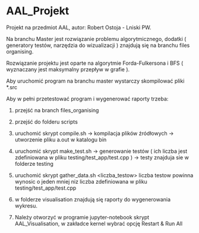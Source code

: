 # AAL_Projekt

Projekt na przedmiot AAL,
autor: Robert Ostoja - Lniski PW.

Na branchu Master jest rozwiązanie problemu algorytmicznego, dodatki ( generatory testów, narzędzia do wizualizacji )
znajdują się na branchu files organising.

Rozwiązanie projektu jest oparte na algorytmie Forda-Fulkersona i BFS ( wyznaczany jest maksymalny przepływ w grafie ).

Aby uruchomić program na branchu master wystarczy skompilować pliki *.src

Aby w pełni przetestować program i wygenerować raporty trzeba:

1) przejść na branch files_organising

2) przejść do folderu scripts

3) uruchomić skrypt compile.sh 
  -> kompilacja plików źródłowych
  -> utworzenie pliku a.out w katalogu bin
  
5) uruchomić skrypt make_test.sh
  -> generowanie testów ( ich liczba jest zdefiniowana w pliku testing/test_app/test.cpp )
  -> testy znajduja sie w folderze testing
  
6) uruchomić skrypt gather_data.sh <liczba_testow> liczba testow powinna wynosic o jeden mniej niz liczba 
zdefiniowana w pliku testing/test_app/test.cpp

7) w folderze visualisation znajdują się raporty do wygenerowania wykresu.

8) Należy otworzyć w programie jupyter-notebook skrypt AAL_Visualisation, w zakładce kernel wybrać opcję Restart & Run All
